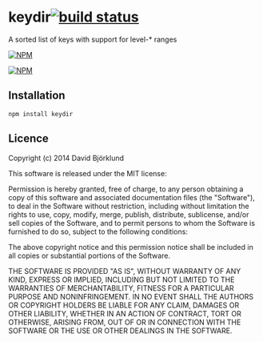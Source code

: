 # keydir[![build status](https://secure.travis-ci.org/kesla/keydir.svg)](http://travis-ci.org/kesla/keydir)

A sorted list of keys with support for level-* ranges

[![NPM](https://nodei.co/npm/keydir.png?downloads&stars)](https://nodei.co/npm/keydir/)

[![NPM](https://nodei.co/npm-dl/keydir.png)](https://nodei.co/npm/keydir/)

## Installation

```
npm install keydir
```

## Licence

Copyright (c) 2014 David Björklund

This software is released under the MIT license:

Permission is hereby granted, free of charge, to any person obtaining a copy
of this software and associated documentation files (the "Software"), to deal
in the Software without restriction, including without limitation the rights
to use, copy, modify, merge, publish, distribute, sublicense, and/or sell
copies of the Software, and to permit persons to whom the Software is
furnished to do so, subject to the following conditions:

The above copyright notice and this permission notice shall be included in
all copies or substantial portions of the Software.

THE SOFTWARE IS PROVIDED "AS IS", WITHOUT WARRANTY OF ANY KIND, EXPRESS OR
IMPLIED, INCLUDING BUT NOT LIMITED TO THE WARRANTIES OF MERCHANTABILITY,
FITNESS FOR A PARTICULAR PURPOSE AND NONINFRINGEMENT. IN NO EVENT SHALL THE
AUTHORS OR COPYRIGHT HOLDERS BE LIABLE FOR ANY CLAIM, DAMAGES OR OTHER
LIABILITY, WHETHER IN AN ACTION OF CONTRACT, TORT OR OTHERWISE, ARISING FROM,
OUT OF OR IN CONNECTION WITH THE SOFTWARE OR THE USE OR OTHER DEALINGS IN
THE SOFTWARE.
